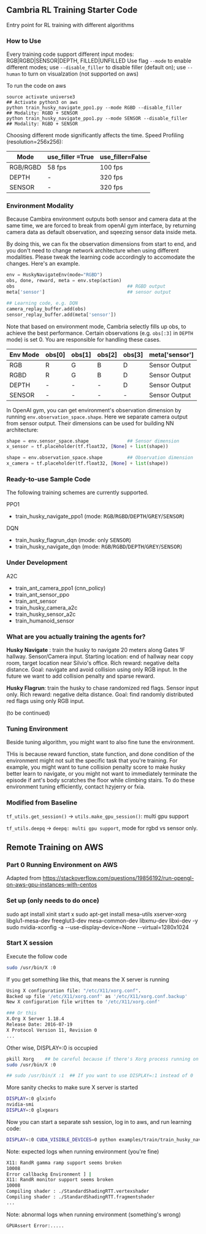 ## Cambria RL Training Starter Code
Entry point for RL training with different algorithms


### How to Use
Every training code support different input modes: RGB|RGBD|SENSOR|DEPTH, FILLED|UNFILLED
Use flag `--mode` to enable different modes; use `--disable_filler` to disable filler (default on); use `--human` to turn on visualzation (not supported on aws)

To run the code on aws
```shell
source activate universe3                                            ## Activate python3 on aws
python train_husky_navigate_ppo1.py --mode RGBD --disable_filler     ## Modality: RGBD + SENSOR
python train_husky_navigate_ppo1.py --mode SENSOR --disable_filler   ## Modality: RGBD + SENSOR
```

Choosing different mode significantly affects the time. Speed Profiling (resolution=256x256):

|Mode       |use_filler =True   | use_filler=False  |
|---        |---                |---                |
|RGB/RGBD   |58 fps             |100 fps            |
|DEPTH      |-                  |320 fps            |
|SENSOR     |-                  |320 fps            |

### Environment Modality
Because Cambira environment outputs both sensor and camera data at the same time, we are forced to break from openAI gym interface, by returning camera data as default observation, and sqeezing sensor data inside meta.

By doing this, we can fix the observation dimensions from start to end, and you don't need to change network architecture when using different modalities. Please tweak the learning code accordingly to accomodate the changes. Here's an example.
```python
env = HuskyNavigateEnv(mode="RGBD")
obs, done, reward, meta = env.step(action)
obs                                         ## RGBD output
meta['sensor']                              ## sensor output

## Learning code, e.g. DQN
camera_replay_buffer.add(obs)
sensor_replay_buffer.add(meta['sensor'])

```

Note that based on environment mode, Cambria selectly fills up obs, to achieve the best performance. Certain observations (e.g. `obs[:3]` in `DEPTH` mode) is set 0. You are responsible for handling these cases.

|Env  Mode  |obs[0] |obs[1] |obs[2] |obs[3] |meta['sensor'] |
|---        |---    |---    |---    |---    |---            |
|RGB        |R      |G      |B      |D      |Sensor Output  |
|RGBD       |R      |G      |B      |D      |Sensor Output  |
|DEPTH      | -     |-      |-      |D      |Sensor Output  |
|SENSOR     | -     |-      |-      |-      |Sensor Output  |

In OpenAI gym, you can get environment's observation dimension by running `env.observation_space.shape`. Here we separate camera output from sensor output. Their dimensions can be used for building NN architecture:
```python
shape = env.sensor_space.shape              ## Sensor dimension 
x_sensor = tf.placeholder(tf.float32, [None] + list(shape))

shape = env.observation_space.shape         ## Observation dimension
x_camera = tf.placeholder(tf.float32, [None] + list(shape))
```


### Ready-to-use Sample Code
The following training schemes are currently supported.

PPO1

* train\_husky\_navigate\_ppo1 (mode: <kbd>RGB</kbd>/<kbd>RGBD</kbd>/<kbd>DEPTH</kbd>/<kbd>GREY</kbd>/<kbd>SENSOR</kbd>)

DQN

* train\_husky\_flagrun\_dqn (mode: only <kbd>SENSOR</kbd>)
* train\_husky\_navigate\_dqn (mode: <kbd>RGB</kbd>/<kbd>RGBD</kbd>/<kbd>DEPTH</kbd>/<kbd>GREY</kbd>/<kbd>SENSOR</kbd>)


### Under Development

A2C

* train\_ant\_camera\_ppo1 (cnn\_policy)
* train\_ant\_sensor\_ppo
* train\_ant\_sensor
* train\_husky\_camera\_a2c
* train\_husky\_sensor\_a2c
* train\_humanoid\_sensor


### What are you actually training the agents for?
**Husky Navigate** : train the husky to navigate 20 meters along Gates 1F hallway. Sensor/Camera input. Starting location: end of hallway near copy room, target location near Silvio's office. Rich reward: negative delta distance. 
Goal: navigate and avoid collision using only RGB input. In the future we want to add collision penalty and sparse reward.

**Husky Flagrun**: train the husky to chase randomized red flags. Sensor input only. Rich reward: negative delta distance. Goal: find randomly distributed red flags using only RGB input.

(to be continued)



### Tuning Environment
Beside tuning algorithm, you might want to also fine tune the environment.

THis is because reward function, state function, and done condition of the environment might not suit the specific task that you're training. For example, you might want to tune collision penalty score to make husky better learn to navigate, or you might not want to immediately terminate the episode if ant's body scratches the floor while climbing stairs. To do these environment tuning efficiently, contact hzyjerry or fxia.



### Modified from Baseline
`tf_utils.get_session()` -> `utils.make_gpu_session()`: multi gpu support


`tf_utils.deepq` -> `deepq: multi gpu support`, mode for rgbd vs sensor only.
    
    
    
## Remote Training on AWS
 
### Part 0 Running Environment on AWS

Adapted from https://stackoverflow.com/questions/19856192/run-opengl-on-aws-gpu-instances-with-centos

### Set up (only needs to do once)
sudo apt install xinit
start x
sudo apt-get install mesa-utils xserver-xorg libglu1-mesa-dev freeglut3-dev mesa-common-dev libxmu-dev libxi-dev -y
sudo nvidia-xconfig -a --use-display-device=None --virtual=1280x1024

### Start X session

Execute the follow code
```bash
sudo /usr/bin/X :0
```

If you get something like this, that means the X server is running
```bash
Using X configuration file: "/etc/X11/xorg.conf".
Backed up file '/etc/X11/xorg.conf' as '/etc/X11/xorg.conf.backup'
New X configuration file written to '/etc/X11/xorg.conf'

### Or this
X.Org X Server 1.18.4
Release Date: 2016-07-19
X Protocol Version 11, Revision 0
...
```

Other wise, DISPLAY=:0 is occupied
```bash
pkill Xorg    ## be careful because if there's Xorg process running on other GPU, this will kill them all
sudo /usr/bin/X :0

## sudo /usr/bin/X :1  ## If you want to use DISPLAY=:1 instead of 0
```

More sanity checks to make sure X server is started
```bash
DISPLAY=:0 glxinfo
nvidia-smi
DISPLAY=:0 glxgears
```

Now you can start a separate ssh session, log in to aws, and run learning code:
```bash
DISPLAY=:0 CUDA_VISIBLE_DEVICES=0 python examples/train/train_husky_navigate_ppo1.py
```


Note: expected logs when running environment (you're fine)
```bash
X11: RandR gamma ramp support seems broken
10008
Error callbackg Environment ] |                                         | (ETA:  --:--:--) 
X11: RandR monitor support seems broken
10008
Compiling shader : ./StandardShadingRTT.vertexshader
Compiling shader : ./StandardShadingRTT.fragmentshader
...
```

Note: abnormal logs when running environment (something's wrong)
```
GPUAssert Error:.....
```
